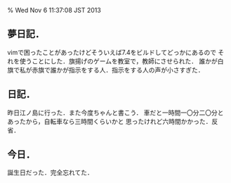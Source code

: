 % Wed Nov 6 11:37:08 JST 2013

## 夢日記．

vimで困ったことがあったけどそういえば7.4をビルドしてどっかにあるので
それを使うことにした．旗揚げのゲームを教室で，教師にさせられた．
誰かが白旗で私が赤旗で誰かが指示をする人．指示をする人の声が小さすぎた．

## 日記．

昨日江ノ島に行った．また今度ちゃんと書こう．
車だと一時間一〇分二〇分とあったから，自転車なら三時間くらいかと
思ったけれど六時間かかった．反省．

## 今日．

誕生日だった．完全忘れてた．
